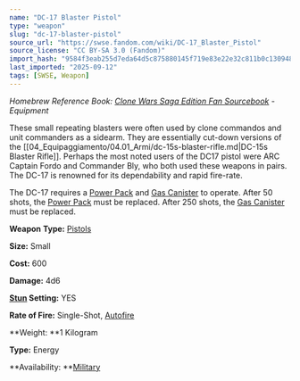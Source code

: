 ```yaml
---
name: "DC-17 Blaster Pistol"
type: "weapon"
slug: "dc-17-blaster-pistol"
source_url: "https://swse.fandom.com/wiki/DC-17_Blaster_Pistol"
source_license: "CC BY-SA 3.0 (Fandom)"
import_hash: "9584f3eab255d7eda64d5c875880145f719e83e22e32c811b0c130948b1a7e7b"
last_imported: "2025-09-12"
tags: [SWSE, Weapon]
---
```

*Homebrew Reference Book: [Clone Wars Saga Edition Fan Sourcebook](https://swse.fandom.com/wiki/Clone_Wars_Saga_Edition_Fan_Sourcebook) - Equipment*

These small repeating blasters were often used by clone commandos and unit commanders as a sidearm. They are essentially cut-down versions of the [[04_Equipaggiamento/04.01_Armi/dc-15s-blaster-rifle.md|DC-15s Blaster Rifle]]. Perhaps the most noted users of the DC17 pistol were ARC Captain Fordo and Commander Bly, who both used these weapons in pairs. The DC-17 is renowned for its dependability and rapid fire-rate.

The DC-17 requires a [Power Pack](https://swse.fandom.com/wiki/Power_Pack) and [Gas Canister](https://swse.fandom.com/wiki/Gas_Canister) to operate. After 50 shots, the [Power Pack](https://swse.fandom.com/wiki/Power_Pack) must be replaced. After 250 shots, the [Gas Canister](https://swse.fandom.com/wiki/Gas_Canister) must be replaced.

**Weapon** **Type:** [Pistols](https://swse.fandom.com/wiki/Pistols)

**Size:** Small

**Cost:** 600 

**Damage:** 4d6 

**[Stun](https://swse.fandom.com/wiki/Stun) Setting:** YES

**Rate of Fire:** Single-Shot, [Autofire](https://swse.fandom.com/wiki/Autofire)

**Weight: **1 Kilogram

**Type:** Energy

**Availability: **[Military](https://swse.fandom.com/wiki/Military)